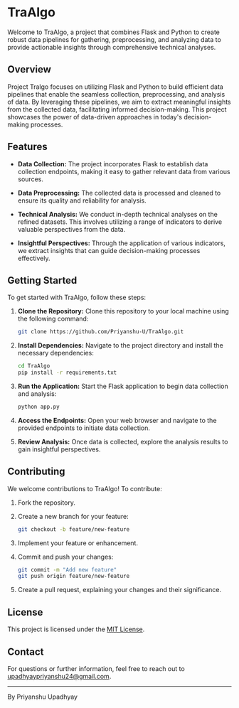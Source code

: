 # TraAlgo

Welcome to TraAlgo, a project that combines Flask and Python to create robust data pipelines for gathering, preprocessing, and analyzing data to provide actionable insights through comprehensive technical analyses.

## Overview

Project Tralgo focuses on utilizing Flask and Python to build efficient data pipelines that enable the seamless collection, preprocessing, and analysis of data. By leveraging these pipelines, we aim to extract meaningful insights from the collected data, facilitating informed decision-making. This project showcases the power of data-driven approaches in today's decision-making processes.

## Features

- **Data Collection:** The project incorporates Flask to establish data collection endpoints, making it easy to gather relevant data from various sources.

- **Data Preprocessing:** The collected data is processed and cleaned to ensure its quality and reliability for analysis.

- **Technical Analysis:** We conduct in-depth technical analyses on the refined datasets. This involves utilizing a range of indicators to derive valuable perspectives from the data.

- **Insightful Perspectives:** Through the application of various indicators, we extract insights that can guide decision-making processes effectively.

## Getting Started

To get started with TraAlgo, follow these steps:

1. **Clone the Repository:** Clone this repository to your local machine using the following command:
   ```sh
   git clone https://github.com/Priyanshu-U/TraAlgo.git
   ```

2. **Install Dependencies:** Navigate to the project directory and install the necessary dependencies:
   ```sh
   cd TraAlgo
   pip install -r requirements.txt
   ```

3. **Run the Application:** Start the Flask application to begin data collection and analysis:
   ```sh
   python app.py
   ```

4. **Access the Endpoints:** Open your web browser and navigate to the provided endpoints to initiate data collection.

5. **Review Analysis:** Once data is collected, explore the analysis results to gain insightful perspectives.

## Contributing

We welcome contributions to TraAlgo! To contribute:

1. Fork the repository.

2. Create a new branch for your feature:
   ```sh
   git checkout -b feature/new-feature
   ```

3. Implement your feature or enhancement.

4. Commit and push your changes:
   ```sh
   git commit -m "Add new feature"
   git push origin feature/new-feature
   ```

5. Create a pull request, explaining your changes and their significance.

## License

This project is licensed under the [MIT License](LICENSE).

## Contact

For questions or further information, feel free to reach out to [upadhyaypriyanshu24@gmail.com](mailto:upadhyaypriyanshu24@gmail.com).

---

By Priyanshu Upadhyay
